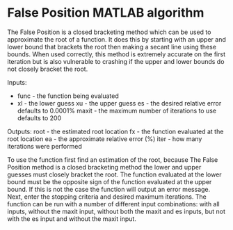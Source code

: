 # False Position MATLAB algorithm

The False Position is a closed bracketing method which can be used to approximate the root of a function. It does this by starting with an upper and lower bound that brackets the root then making a secant line using these bounds. When used correctly, this method is extremely accurate on the first iteration but is also vulnerable to crashing if the upper and lower bounds do not closely bracket the root.

Inputs:
- func - the function being evaluated
- xl - the lower guess
xu - the upper guess
es - the desired relative error defaults to 0.0001%
maxit - the maximum number of iterations to use defaults to 200

Outputs:
root - the estimated root location
fx - the function evaluated at the root location
ea - the approximate relative error (%)
iter - how many iterations were performed

To use the function first find an estimation of the root, because The False Position method is a closed bracketing method the lower and upper guesses must closely bracket the root. The function evaluated at the lower bound must be the opposite sign of the function evaluated at the upper bound. If this is not the case the function will output an error message. Next, enter the stopping criteria and desired maximum iterations. The function can be run with a number of different input combinations: with all inputs, without the maxit input, without both the maxit and es inputs, but not with the es input and without the maxit input.
